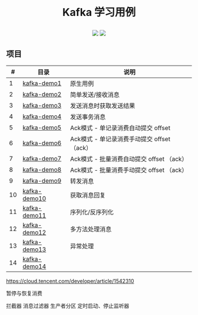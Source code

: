 <h1 align="center" style="margin: 30px 0 30px; font-weight: bold;">Kafka 学习用例</h1>
<p align="center">
	<a href="#"><img src="https://img.shields.io/badge/Springboot-2.3.12-blue"></a>
	<a href="#"><img src="https://img.shields.io/badge/license%20-MIT-green"></a>

## 项目

| #   | 目录                             | 说明                             |
|-----|--------------------------------|--------------------------------|
| 1   | [kafka-demo1](./kafka-demo1)   | 原生用例                           |
| 2   | [kafka-demo2](./kafka-demo2)   | 简单发送/接收消息                      |
| 3   | [kafka-demo3](./kafka-demo3)   | 发送消息时获取发送结果                    |
| 4   | [kafka-demo4](./kafka-demo4)   | 发送事务消息                         |
| 5   | [kafka-demo5](./kafka-demo5)   | Ack模式 - 单记录消费自动提交 offset       |
| 6   | [kafka-demo6](./kafka-demo6)   | Ack模式 - 单记录消费手动提交 offset （ack） |
| 7   | [kafka-demo7](./kafka-demo7)   | Ack模式 - 批量消费自动提交 offset （ack）  |
| 8   | [kafka-demo8](./kafka-demo8)   | Ack模式 - 批量消费手动提交 offset （ack）  |
| 9   | [kafka-demo9](./kafka-demo9)   | 转发消息                           |
| 10  | [kafka-demo10](./kafka-demo10) | 获取消息回复                         |
| 11  | [kafka-demo11](./kafka-demo11) | 序列化/反序列化                       |
| 12  | [kafka-demo12](./kafka-demo12) | 多方法处理消息                        |
| 13  | [kafka-demo13](./kafka-demo13) |  异常处理                              |
| 14  | [kafka-demo14](./kafka-demo14) |                                |

https://cloud.tencent.com/developer/article/1542310


暂停与恢复消费

拦截器
消息过滤器
生产者分区
定时启动、停止监听器